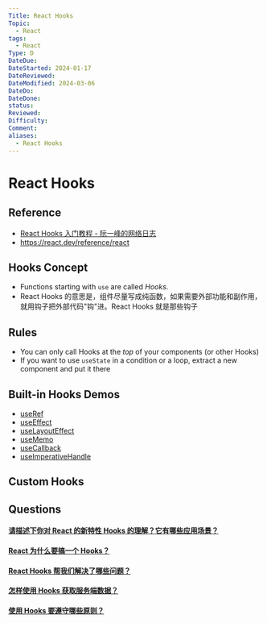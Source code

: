 ```yaml
---
Title: React Hooks
Topic:
  - React
tags:
  - React
Type: D
DateDue: 
DateStarted: 2024-01-17
DateReviewed: 
DateModified: 2024-03-06
DateDo: 
DateDone: 
status: 
Reviewed: 
Difficulty: 
Comment: 
aliases:
  - React Hooks
---
```


# React Hooks

## Reference

- [React Hooks 入门教程 - 阮一峰的网络日志](https://www.ruanyifeng.com/blog/2019/09/react-hooks.html)
- https://react.dev/reference/react

## Hooks Concept
- Functions starting with `use` are called _Hooks_.
- React Hooks 的意思是，组件尽量写成纯函数，如果需要外部功能和副作用，就用钩子把外部代码"钩"进。React Hooks 就是那些钩子

## Rules
- You can only call Hooks at the _top_ of your components (or other Hooks)
- If you want to use `useState` in a condition or a loop, extract a new component and put it there

## Built-in Hooks Demos
- [useRef](./useRef/README)
- [useEffect](./useEffect/README)
- [useLayoutEffect](./useLayoutEffect)
- [useMemo](./useMemo)
- [useCallback](./useCallback)
- [useImperativeHandle](./useImperativeHandle)

## Custom Hooks
## Questions

#### [请描述下你对 React 的新特性 Hooks 的理解？它有哪些应用场景？](https://github.com/haizlin/fe-interview/issues/702)

#### [React 为什么要搞一个 Hooks？](https://github.com/haizlin/fe-interview/issues/846)

#### [React Hooks 帮我们解决了哪些问题？](https://github.com/haizlin/fe-interview/issues/845)

#### [怎样使用 Hooks 获取服务端数据？](https://github.com/haizlin/fe-interview/issues/891)

#### [使用 Hooks 要遵守哪些原则？](https://github.com/haizlin/fe-interview/issues/890)

